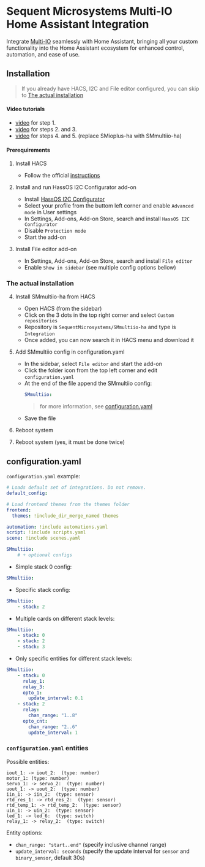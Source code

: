 # Sequent Microsystems Multi-IO Home Assistant Integration

Integrate [Multi-IO](https://sequentmicrosystems.com/products/multi-io-8-layer-stackable-hat-for-raspberry-pi)
seamlessly with Home Assistant, bringing all your custom functionality into the Home Assistant ecosystem for enhanced control, automation, and ease of use.



## Installation

> If you already have HACS, I2C and File editor configured, you can skip to [The actual installation](#the-actual-installation)


#### Video tutorials

- [video]() for step 1.
- [video]() for steps 2. and 3. 
- [video]() for steps 4. and 5. (replace SMioplus-ha with SMmultiio-ha)


#### Prerequirements

1. Install HACS
    - Follow the official [instructions](https://www.hacs.xyz/docs/use/download/download/)

2. Install and run HassOS I2C Configurator add-on
    - Install [HassOS I2C Configurator](https://my.home-assistant.io/redirect/supervisor_add_addon_repository/?repository_url=https%3A%2F%2Fgithub.com%2Fadamoutler%2FHassOSConfigurator)
    - Select your profile from the buttom left corner and enable `Advanced mode` in User settings
    - In Settings, Add-ons, Add-on Store, search and install `HassOS I2C Configurator`
    - Disable `Protection mode`
    - Start the add-on

3. Install File editor add-on
    - In Settings, Add-ons, Add-on Store, search and install `File editor`
    - Enable `Show in sidebar`
(see multiple config options bellow)


### The actual installation

4. Install SMmultiio-ha from HACS
    - Open HACS (from the sidebar)
    - Click on the 3 dots in the top right corner and select `Custom repositories`
    - Repository is `SequentMicrosystems/SMmultiio-ha` and type is `Integration`
    - Once added, you can now search it in HACS menu and download it

5. Add SMmultiio config in configuration.yaml
    - In the sidebar, select `File editor` and start the add-on
    - Click the folder icon from the top left corner and edit `configuration.yaml`
    - At the end of the file append the SMmultiio config:
        ```yaml
        SMmultiio:
        ```
        > for more information, see [configuration.yaml](#configuration.yaml)
    - Save the file

6. Reboot system

7. Reboot system (yes, it must be done twice)



## configuration.yaml

`configuration.yaml` example:
```yaml
# Loads default set of integrations. Do not remove.
default_config:

# Load frontend themes from the themes folder
frontend:
  themes: !include_dir_merge_named themes

automation: !include automations.yaml
script: !include scripts.yaml
scene: !include scenes.yaml

SMmultiio:
    # + optional configs
```

- Simple stack 0 config:

```yaml
SMmultiio:
```

- Specific stack config:

```yaml
SMmultiio:
    - stack: 2
```

- Multiple cards on different stack levels:

```yaml
SMmultiio:
    - stack: 0
    - stack: 2
    - stack: 3
```

- Only specific entities for different stack levels:

```yaml
SMmultiio:
    - stack: 0
      relay_1:
      relay_3:
      opto_1:
        update_interval: 0.1
    - stack: 2
      relay:
        chan_range: "1..8"
      opto_cnt:
        chan_range: "2..6"
        update_interval: 1
```

[//]: # (__CUSTOM_README__ START)
[//]: # (__CUSTOM_README__ END)

### `configuration.yaml` entities

Possible entities:
```
iout_1: -> iout_2:  (type: number)
motor_1: (type: number)
servo_1: -> servo_2:  (type: number)
uout_1: -> uout_2:  (type: number)
iin_1: -> iin_2:  (type: sensor)
rtd_res_1: -> rtd_res_2:  (type: sensor)
rtd_temp_1: -> rtd_temp_2:  (type: sensor)
uin_1: -> uin_2:  (type: sensor)
led_1: -> led_6:  (type: switch)
relay_1: -> relay_2:  (type: switch)
```

Entity options:
- `chan_range: "start..end"` (specify inclusive channel range)
- `update_interval: seconds` (specify the update interval for `sensor` and `binary_sensor`, default 30s)

